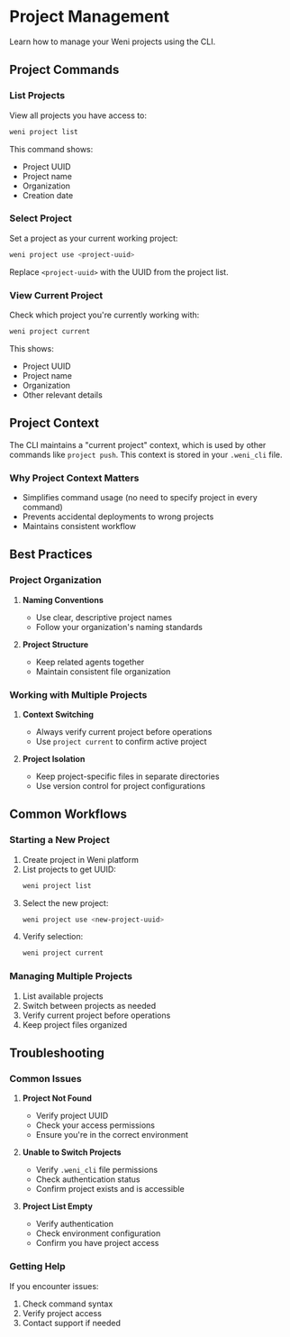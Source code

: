 # Project Management

Learn how to manage your Weni projects using the CLI.

## Project Commands

### List Projects

View all projects you have access to:

```bash
weni project list
```

This command shows:
- Project UUID
- Project name
- Organization
- Creation date

### Select Project

Set a project as your current working project:

```bash
weni project use <project-uuid>
```

Replace `<project-uuid>` with the UUID from the project list.

### View Current Project

Check which project you're currently working with:

```bash
weni project current
```

This shows:
- Project UUID
- Project name
- Organization
- Other relevant details

## Project Context

The CLI maintains a "current project" context, which is used by other commands like `project push`. This context is stored in your `.weni_cli` file.

### Why Project Context Matters

- Simplifies command usage (no need to specify project in every command)
- Prevents accidental deployments to wrong projects
- Maintains consistent workflow

## Best Practices

### Project Organization

1. **Naming Conventions**
   - Use clear, descriptive project names
   - Follow your organization's naming standards

2. **Project Structure**
   - Keep related agents together
   - Maintain consistent file organization

### Working with Multiple Projects

1. **Context Switching**
   - Always verify current project before operations
   - Use `project current` to confirm active project

2. **Project Isolation**
   - Keep project-specific files in separate directories
   - Use version control for project configurations

## Common Workflows

### Starting a New Project

1. Create project in Weni platform
2. List projects to get UUID:
   ```bash
   weni project list
   ```
3. Select the new project:
   ```bash
   weni project use <new-project-uuid>
   ```
4. Verify selection:
   ```bash
   weni project current
   ```

### Managing Multiple Projects

1. List available projects
2. Switch between projects as needed
3. Verify current project before operations
4. Keep project files organized

## Troubleshooting

### Common Issues

1. **Project Not Found**
   - Verify project UUID
   - Check your access permissions
   - Ensure you're in the correct environment

2. **Unable to Switch Projects**
   - Verify `.weni_cli` file permissions
   - Check authentication status
   - Confirm project exists and is accessible

3. **Project List Empty**
   - Verify authentication
   - Check environment configuration
   - Confirm you have project access

### Getting Help

If you encounter issues:
1. Check command syntax
2. Verify project access
3. Contact support if needed
